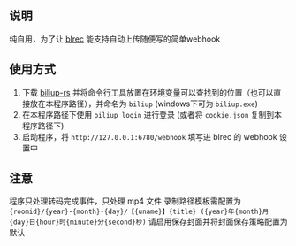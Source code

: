 ## 说明
纯自用，为了让 [blrec](https://github.com/acgnhiki/blrec) 能支持自动上传随便写的简单webhook

## 使用方式
1. 下载 [biliup-rs](https://github.com/biliup/biliup-rs) 并将命令行工具放置在环境变量可以查找到的位置（也可以直接放在本程序路径），并命名为 `biliup` (windows下可为 `biliup.exe`)
2. 在本程序路径下使用 `biliup login` 进行登录 (或者将 `cookie.json` 复制到本程序路径下)
3. 启动程序，将 `http://127.0.0.1:6780/webhook` 填写进 blrec 的 webhook 设置中

## 注意
程序只处理转码完成事件，只处理 mp4 文件
录制路径模板需配置为 `{roomid}/{year}-{month}-{day}/【{uname}】{title} ({year}年{month}月{day}日{hour}时{minute}分{second}秒)`
请启用保存封面并将封面保存策略配置为默认